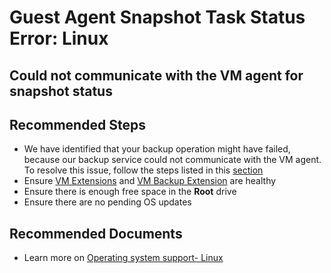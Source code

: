 <properties
	pageTitle="Guest Agent Snapshot Task Status Error: Linux"
	description="Guest Agent Snapshot Task Status Error: Linux"
	infoBubbleText="Could not communicate with the VM agent for snapshot status"
	service="microsoft.recoveryservices"
	resource="backup"
	authors="srinathv"
	ms.author="srinathv"
	displayOrder=""
	articleId="azurebackup-crc-guestagentsnapshottaskstatuserrorlinux"
	diagnosticScenario="azurebackup-crc-guestagentsnapshottaskstatuserrorlinux"
	selfHelpType="diagnostics"
	supportTopicIds="32553276"
	resourceTags=""
	productPesIds="15207"
	cloudEnvironments="public, fairfax, usnat, ussec"
	ownershipId="StorageMediaEdge_Backup"
/>

# Guest Agent Snapshot Task Status Error: Linux

<!--issueDescription-->
## **Could not communicate with the VM agent for snapshot status**
<!--/issueDescription-->

## **Recommended Steps**
- We have identified that your backup operation might have failed, because our backup service could not communicate with the VM agent. To resolve this issue, follow the steps listed in this [section](https://docs.microsoft.com/azure/backup/backup-azure-troubleshoot-vm-backup-fails-snapshot-timeout#step-2-check-azure-vm-guest-agent-service-health)
- Ensure [VM Extensions](https://docs.microsoft.com/azure/backup/backup-azure-troubleshoot-vm-backup-fails-snapshot-timeout#step-3-check-azure-vm-extension-health) and [VM Backup Extension](https://docs.microsoft.com/azure/backup/backup-azure-troubleshoot-vm-backup-fails-snapshot-timeout#step-4-check-azure-backup-vm-extension-health) are healthy 
- Ensure there is enough free space in the **Root** drive
- Ensure there are no pending OS updates

## **Recommended Documents**

* Learn more on [Operating system support- Linux](https://docs.microsoft.com/azure/backup/backup-support-matrix-iaas#operating-system-support-linux)
